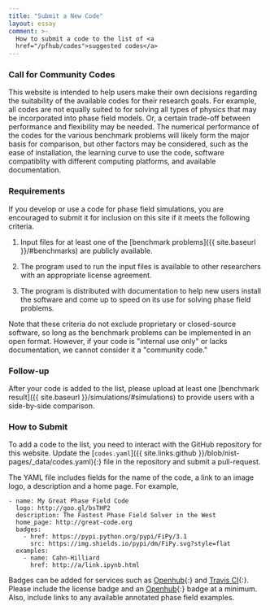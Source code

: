 ```yaml
---
title: "Submit a New Code"
layout: essay
comment: >-
  How to submit a code to the list of <a
  href="/pfhub/codes">suggested codes</a>
---
```


### Call for Community Codes

This website is intended to help users make their own decisions regarding
the suitability of the available codes for their research goals. For example,
all codes are not equally suited to for solving all types of physics that may
be incorporated into phase field models.  Or, a certain trade-off between
performance and flexibility may be needed.  The numerical performance of the codes
for the various benchmark problems will likely form the major basis for
comparison, but other factors may be considered, such as the ease of installation,
the learning curve to use the code, software compatiblity with different computing
platforms, and available documentation.

### Requirements

If you develop or use a code for phase field simulations, you are
encouraged to submit it for inclusion on this site if it meets the
following criteria.

  1. Input files for at least one of the [benchmark problems]({{
     site.baseurl }}/#benchmarks) are publicly available.

  2. The program used to run the input files is available to other
     researchers with an appropriate license agreement.

  3. The program is distributed with documentation to help new users
     install the software and come up to speed on its use for solving
     phase field problems.

Note that these criteria do not exclude proprietary or closed-source
software, so long as the benchmark problems can be implemented in an
open format.  However, if your code is "internal use only" or lacks
documentation, we cannot consider it a "community code."

### Follow-up

After your code is added to the list, please upload at least one
[benchmark result]({{ site.baseurl }}/simulations/#simulations) to
provide users with a side-by-side comparison.

### How to Submit

To add a code to the list, you need to interact with the GitHub repository
for this website.  Update the [`codes.yaml`]({{
site.links.github }}/blob/nist-pages/_data/codes.yaml){:}
file in the repository and submit a pull-request.

The YAML file includes fields for the name of the code, a link to an
image logo, a description and a home page. For example,

    - name: My Great Phase Field Code
      logo: http://goo.gl/bsTHP2
      description: The Fastest Phase Field Solver in the West
      home_page: http://great-code.org
      badges:
        - href: https://pypi.python.org/pypi/FiPy/3.1
          src: https://img.shields.io/pypi/dm/FiPy.svg?style=flat
      examples:
        - name: Cahn-Hilliard
          href: http://a/link.ipynb.html

Badges can be added for services such as
[Openhub](https://www.openhub.net){:} and
[Travis CI](https://travis-ci.org){:}. Please include
the license badge and an
[Openhub](https://www.openhub.net){:} badge at a
minimum. Also, include links to any available annotated phase field
examples.
